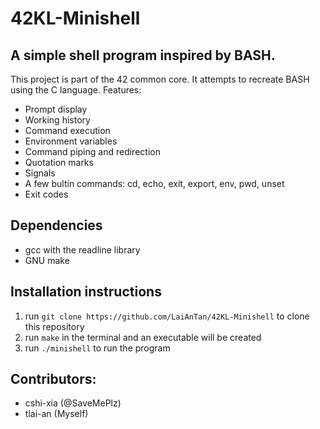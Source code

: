 # 42KL-Minishell

## A simple shell program inspired by BASH.

This project is part of the 42 common core. It attempts to recreate BASH using the C language.
Features:
- Prompt display
- Working history
- Command execution
- Environment variables
- Command piping and redirection
- Quotation marks
- Signals
- A few bultin commands: cd, echo, exit, export, env, pwd, unset
- Exit codes

## Dependencies
- gcc with the readline library
- GNU make
## Installation instructions

1. run ```git clone https://github.com/LaiAnTan/42KL-Minishell``` to clone this repository
2. run ```make``` in the terminal and an executable will be created
3. run ```./minishell``` to run the program

## Contributors:

- cshi-xia (@SaveMePlz)
- tlai-an (Myself)